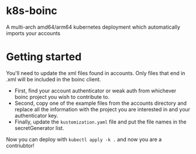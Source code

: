 # k8s-boinc
A multi-arch amd64/arm64 kubernetes deployment which automatically imports your accounts

# Getting started
You'll need to update the xml files found in accounts. Only files that end in .xml will be included in the boinc client.

- First, find your account authenticator or weak auth from whichever boinc project you wish to contribute to.
- Second, copy one of the example files from the accounts directory and replace all the information with the project you are interested in and your authenticator key.
- Finally, update the `kustomization.yaml` file and put the file names in the secretGenerator list.

Now you can deploy with `kubectl apply -k .` and now you are a contriubtor!
